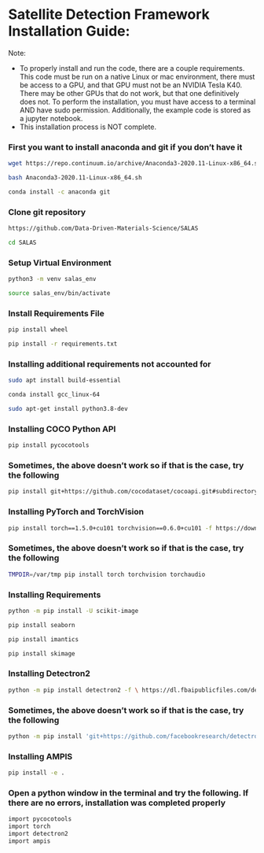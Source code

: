 # Satellite Detection Framework Installation Guide:
Note:
 * To properly install and run the code, there are a couple requirements. This code must be run on a native Linux or mac environment, there must be access to a GPU, and that GPU must not be an NVIDIA Tesla K40. There may be other GPUs that do not work, but that one definitively does not. To perform the installation, you must have access to a terminal AND have sudo permission. Additionally, the example code is stored as a jupyter notebook. 
 * This installation process is NOT complete. 
### First you want to install anaconda and git if you don’t have it
```bash
wget https://repo.continuum.io/archive/Anaconda3-2020.11-Linux-x86_64.sh
```
```bash
bash Anaconda3-2020.11-Linux-x86_64.sh
```
```bash
conda install -c anaconda git
```

### Clone git repository
```bash
https://github.com/Data-Driven-Materials-Science/SALAS
```
```bash
cd SALAS
```

### Setup Virtual Environment
```bash
python3 -m venv salas_env
```
```bash
source salas_env/bin/activate
```

### Install Requirements File
```bash
pip install wheel
```
```bash
pip install -r requirements.txt
```

### Installing additional requirements not accounted for
```bash
sudo apt install build-essential
```
```bash
conda install gcc_linux-64 
```
```bash
sudo apt-get install python3.8-dev
```

### Installing COCO Python API
```bash
pip install pycocotools
```

### Sometimes, the above doesn’t work so if that is the case, try the following
```bash
pip install git+https://github.com/cocodataset/cocoapi.git#subdirectory=PythonAPI
```

### Installing PyTorch and TorchVision
```bash
pip install torch==1.5.0+cu101 torchvision==0.6.0+cu101 -f https://download.pytorch.org/whl/torch_stable.html
```

### Sometimes, the above doesn’t work so if that is the case, try the following
```bash
TMPDIR=/var/tmp pip install torch torchvision torchaudio
```

### Installing Requirements
```bash
python -m pip install -U scikit-image
```
```bash
pip install seaborn
```
```bash
pip install imantics 
```
```bash
pip install skimage
```
### Installing Detectron2
```bash
python -m pip install detectron2 -f \ https://dl.fbaipublicfiles.com/detectron2/wheels/cu102/torch1.8/index.html
```

### Sometimes, the above doesn’t work so if that is the case, try the following
```bash
python -m pip install 'git+https://github.com/facebookresearch/detectron2.git'
```

### Installing AMPIS
```bash
pip install -e .
```

### Open a python window in the terminal and try the following. If there are no errors, installation was completed properly
```bash
import pycocotools
import torch
import detectron2
import ampis
```
